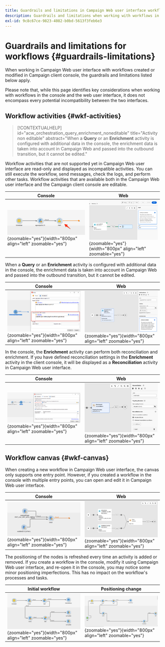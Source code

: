 ```yaml
---
title: Guardrails and limitations in Campaign Web user interface workflows
description: Guardrails and limitations when working with workflows in Campaign Web user interface
exl-id: 9c8c67ce-9823-4082-b0bd-5613f3feb6e3
---
```

# Guardrails and limitations for workflows {#guardrails-limitations}

When working in Campaign Web user interface with workflows created or modified in Campaign client console, the guardrails and limitations listed below apply.

Please note that, while this page identifies key considerations when working with workflows in the console and the web user interface, it does not encompass every potential incompatibility between the two interfaces.

## Workflow activities {#wkf-activities}

>[!CONTEXTUALHELP]
>id="acw_orchestration_query_enrichment_noneditable"
>title="Activity non editable"
>abstract="When a **Query** or an **Enrichment** activity is configured with additional data in the console, the enrichment data is taken into account in Campaign Web and passed into the outbound transition, but it cannot be edited."

Workflow activities that are not supported yet in Campaign Web user interface are read-only and displayed as incompatible activities. You can still execute the workflow, send messages, check the logs, and perform other tasks. Workflow activities that are available both in the Campaign Web user interface and the Campaign client console are editable.

| Console | Web |
| --- | --- |
| ![Screenshot showing limitations of activities in the console](assets/limitations-activities-console.png){zoomable="yes"}{width="800px" align="left" zoomable="yes"} | ![Screenshot showing limitations of activities in the web interface](assets/limitations-activities-web.png){zoomable="yes"}{width="800px" align="left" zoomable="yes"} |

When a **Query** or an **Enrichment** activity is configured with additional data in the console, the enrichment data is taken into account in Campaign Web and passed into the outbound transition, but it cannot be edited.

| Console | Web |
| --- | --- |
| ![Screenshot showing limitations of options in the console](assets/limitations-options-console.png){zoomable="yes"}{width="800px" align="left" zoomable="yes"} | ![Screenshot showing limitations of options in the web interface](assets/limitations-options-web.png){zoomable="yes"}{width="800px" align="left" zoomable="yes"} |

In the console, the **Enrichment** activity can perform both reconciliation and enrichment. If you have defined reconciliation settings in the **Enrichment** activity in the client console, it will be displayed as a **Reconciliation** activity in Campaign Web user interface.

| Console | Web |
| --- | --- |
| ![Screenshot showing enrichment activity in the console](assets/limitations-enrichment-console.png){zoomable="yes"}{width="800px" align="left" zoomable="yes"} | ![Screenshot showing enrichment activity in the web interface](assets/limitations-enrichment-web.png){zoomable="yes"}{width="800px" align="left" zoomable="yes"} |

## Workflow canvas {#wkf-canvas}

When creating a new workflow in Campaign Web user interface, the canvas only supports one entry point. However, if you created a workflow in the console with multiple entry points, you can open and edit it in Campaign Web user interface.

| Console | Web |
| --- | --- |
| ![Screenshot showing multiple entry points in the console](assets/limitations-multiple-console.png){zoomable="yes"}{width="800px" align="left" zoomable="yes"} | ![Screenshot showing multiple entry points in the web interface](assets/limitations-multiple-web.png){zoomable="yes"}{width="800px" align="left" zoomable="yes"} |

The positioning of the nodes is refreshed every time an activity is added or removed. If you create a workflow in the console, modify it using Campaign Web user interface, and re-open it in the console, you may notice some minor positioning imperfections. This has no impact on the workflow's processes and tasks.

| Initial workflow | Positioning change |
| --- | --- |
| ![Screenshot showing initial workflow positioning](assets/limitations-positioning1.png){zoomable="yes"}{width="800px" align="left" zoomable="yes"} | ![Screenshot showing positioning changes after modifications](assets/limitations-positioning2.png){zoomable="yes"}{width="800px" align="left" zoomable="yes"} |